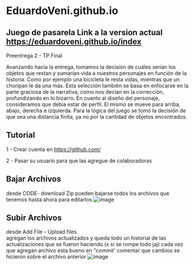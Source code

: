 # EduardoVeni.github.io
## Juego de pasarela Link a la version actual https://eduardoveni.github.io/index



Preentrega 2 - TP Final 


Avanzando hacia la entrega, tomamos la decisión de cuáles serían los objetos que restan y sumarían vida a nuestros personajes en función de la historia. Como por ejemplo una bicicleta le resta vidas, mientras que un choripan le da una más. Esta selección también se basa en enfocarse en la parte graciosa de la narrativa, como nos decían en la corrección, profundizando en lo bizarro.
En cuanto al diseño del personaje, consideramos que debía estar de perfil. El mismo se mueve para arriba, abajo, derecha e izquierda. 
Para la lógica del juego se tomó la decisión de que sea una distancia finita, ya no por la cantidad de objetos encontrados. 












## Tutorial
1 - Crear cuenta en https://github.com/

2 - Pasar su usuario para que las agregue de colaboradoras


## Bajar Archivos

desde CODE- download Zip 
pueden bajarse todos los archivos que tenemos hasta ahora para editarlos
![image](https://user-images.githubusercontent.com/115672756/195468483-d88571e2-0fc9-49c0-935f-afeca4deeedf.png)



## Subir Archivos
 desde Add File - Upload files   
agregan los archivos actualizados y queda todo un historial de las actualizaciones que se fueron  haciendo (x si se rompe todo jaj)
cada vez que agregan archivo esta bueno en "commit' comentar que cambios se hicieron sobre el archivo anterior
![image](https://user-images.githubusercontent.com/115672756/195469045-f23403a7-1137-405f-ac95-1293f079fa91.png)
